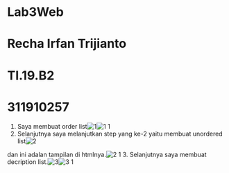 # Lab3Web
# Recha Irfan Trijianto
# TI.19.B2
# 311910257
1. Saya membuat order list![1](https://user-images.githubusercontent.com/81579730/114311020-36bf6c80-9b17-11eb-84f7-59667de1e27e.PNG)![1 1](https://user-images.githubusercontent.com/81579730/114311059-6bcbbf00-9b17-11eb-9db8-3006d1a39182.PNG)
2. Selanjutnya saya melanjutkan step yang ke-2 yaitu membuat unordered list![2](https://user-images.githubusercontent.com/81579730/114311235-12b05b00-9b18-11eb-8cba-4641fb7ac1fc.PNG)

dan ini adalan tampilan di htmlnya.![2 1](https://user-images.githubusercontent.com/81579730/114311356-a2560980-9b18-11eb-9cf5-6339290d3889.PNG)
3. Selanjutnya saya membuat decription list.![3](https://user-images.githubusercontent.com/81579730/114311517-4b046900-9b19-11eb-9d0a-aab5272cc8e9.PNG)![3 1](https://user-images.githubusercontent.com/81579730/114311525-53f53a80-9b19-11eb-8579-df191879de11.PNG)


